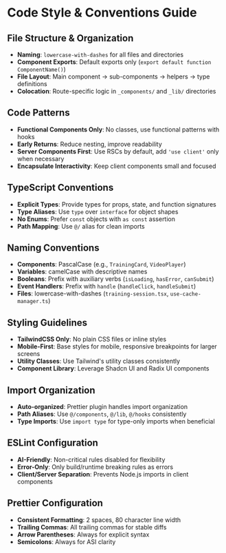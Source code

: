# Code Style & Conventions Guide

## File Structure & Organization
- **Naming**: `lowercase-with-dashes` for all files and directories
- **Component Exports**: Default exports only (`export default function ComponentName()`)
- **File Layout**: Main component → sub-components → helpers → type definitions
- **Colocation**: Route-specific logic in `_components/` and `_lib/` directories

## Code Patterns
- **Functional Components Only**: No classes, use functional patterns with hooks
- **Early Returns**: Reduce nesting, improve readability
- **Server Components First**: Use RSCs by default, add `'use client'` only when necessary
- **Encapsulate Interactivity**: Keep client components small and focused

## TypeScript Conventions
- **Explicit Types**: Provide types for props, state, and function signatures
- **Type Aliases**: Use `type` over `interface` for object shapes
- **No Enums**: Prefer `const` objects with `as const` assertion
- **Path Mapping**: Use `@/` alias for clean imports

## Naming Conventions
- **Components**: PascalCase (e.g., `TrainingCard`, `VideoPlayer`)
- **Variables**: camelCase with descriptive names
- **Booleans**: Prefix with auxiliary verbs (`isLoading`, `hasError`, `canSubmit`)
- **Event Handlers**: Prefix with `handle` (`handleClick`, `handleSubmit`)
- **Files**: lowercase-with-dashes (`training-session.tsx`, `use-cache-manager.ts`)

## Styling Guidelines
- **TailwindCSS Only**: No plain CSS files or inline styles
- **Mobile-First**: Base styles for mobile, responsive breakpoints for larger screens
- **Utility Classes**: Use Tailwind's utility classes consistently
- **Component Library**: Leverage Shadcn UI and Radix UI components

## Import Organization
- **Auto-organized**: Prettier plugin handles import organization
- **Path Aliases**: Use `@/components`, `@/lib`, `@/hooks` consistently
- **Type Imports**: Use `import type` for type-only imports when beneficial

## ESLint Configuration
- **AI-Friendly**: Non-critical rules disabled for flexibility
- **Error-Only**: Only build/runtime breaking rules as errors
- **Client/Server Separation**: Prevents Node.js imports in client components

## Prettier Configuration
- **Consistent Formatting**: 2 spaces, 80 character line width
- **Trailing Commas**: All trailing commas for stable diffs
- **Arrow Parentheses**: Always for explicit syntax
- **Semicolons**: Always for ASI clarity